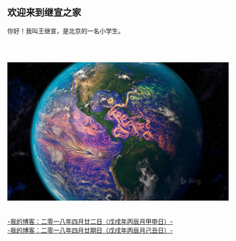 ## 欢迎来到继宣之家

你好！我叫王继宣，是北京的一名小学生。

<br/><br/>


![Image](./BingWallpaper-2018-04-21.jpg  )
<br/><br/><br/>
[-我的博客：二零一八年四月廿二日（戊戌年丙辰月甲申日）-](./2018-04-22-blog.md)</br>
[-我的博客：二零一八年四月廿期日（戊戌年丙辰月己丑日）-](./2018-04-27.md)
